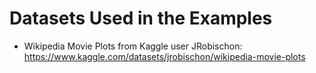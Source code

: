 # Datasets Used in the Examples

* Wikipedia Movie Plots from Kaggle user JRobischon: https://www.kaggle.com/datasets/jrobischon/wikipedia-movie-plots
